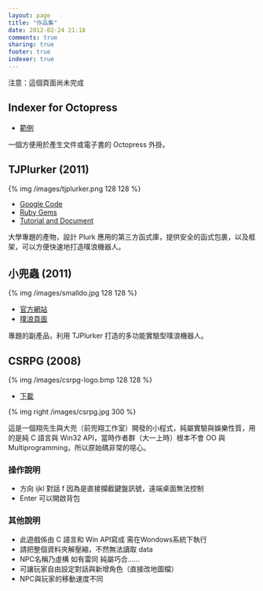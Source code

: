```yaml
---
layout: page
title: "作品集"
date: 2012-02-24 21:18
comments: true
sharing: true
footer: true
indexer: true
---
```


注意：這個頁面尚未完成

## Indexer for Octopress

*   [範例](/blog/octopress-indexer)

一個方便用於產生文件或電子書的 Octopress 外掛。

## TJPlurker (2011)

{% img /images/tjplurker.png 128 128 %}

*   [Google Code](http://code.google.com/p/tjplurker/)
*   [Ruby Gems](https://rubygems.org/gems/tjplurker)
*   [Tutorial and Document](http://tjplurker.googlecode.com/hg/doc/index.html)

大學專題的產物，設計 Plurk 應用的第三方函式庫，提供安全的函式包裹，以及框架，可以方便快速地打造噗浪機器人。

## 小兜蟲 (2011)

{% img /images/smalldo.jpg 128 128 %}

*   [官方網站](http://cssula.nba.nctu.edu.tw:1123/)
*   [噗浪頁面](http://www.plurk.com/tonyjan)

專題的副產品，利用 TJPlurker 打造的多功能實驗型噗浪機器人。

## CSRPG (2008)

{% img /images/csrpg-logo.bmp 128 128 %}

* [下載](/downloads/CSRPG-2-14.zip)

{% img right /images/csrpg.jpg 300 %}

這是一個翔先生與大兜（前兜翔工作室）開發的小程式，純屬實驗與娛樂性質，用的是純 C 語言與 Win32 API，當時作者群（大一上時）根本不會 OO 與 Multiprogramming，所以原始碼非常的噁心。

### 操作說明
*   方向 ijkl 對話 f 因為是直接攔截鍵盤訊號，遠端桌面無法控制
*   Enter 可以開啟背包

### 其他說明
*   此遊戲係由 C 語言和 Win API寫成 需在Wondows系統下執行
*   請把整個資料夾解壓縮，不然無法讀取 data
*   NPC名稱乃虛構 如有雷同 純屬巧合……
*   可讓玩家自由設定對話與新增角色（直接改地圖檔）
*   NPC與玩家的移動速度不同